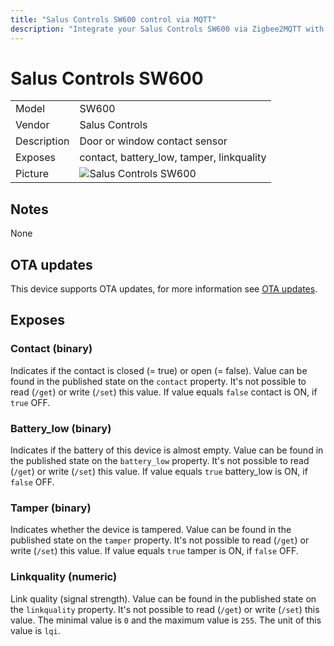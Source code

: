 ```yaml
---
title: "Salus Controls SW600 control via MQTT"
description: "Integrate your Salus Controls SW600 via Zigbee2MQTT with whatever smart home infrastructure you are using without the vendors bridge or gateway."
---
```


<!-- !!!! -->
<!-- ATTENTION: This file is auto-generated through docgen! -->
<!-- You can only edit the "## Notes"-Section. -->
<!-- !!!! -->

# Salus Controls SW600

|     |     |
|-----|-----|
| Model | SW600  |
| Vendor  | Salus Controls  |
| Description | Door or window contact sensor |
| Exposes | contact, battery_low, tamper, linkquality |
| Picture | ![Salus Controls SW600](https://psi-4ward.github.io/zigbee2mqtt-docs/images/devices/SW600.jpg) |


## Notes

None


## OTA updates
This device supports OTA updates, for more information see [OTA updates](../guide/usage/ota_updates.md).


## Exposes

### Contact (binary)
Indicates if the contact is closed (= true) or open (= false).
Value can be found in the published state on the `contact` property.
It's not possible to read (`/get`) or write (`/set`) this value.
If value equals `false` contact is ON, if `true` OFF.

### Battery_low (binary)
Indicates if the battery of this device is almost empty.
Value can be found in the published state on the `battery_low` property.
It's not possible to read (`/get`) or write (`/set`) this value.
If value equals `true` battery_low is ON, if `false` OFF.

### Tamper (binary)
Indicates whether the device is tampered.
Value can be found in the published state on the `tamper` property.
It's not possible to read (`/get`) or write (`/set`) this value.
If value equals `true` tamper is ON, if `false` OFF.

### Linkquality (numeric)
Link quality (signal strength).
Value can be found in the published state on the `linkquality` property.
It's not possible to read (`/get`) or write (`/set`) this value.
The minimal value is `0` and the maximum value is `255`.
The unit of this value is `lqi`.

